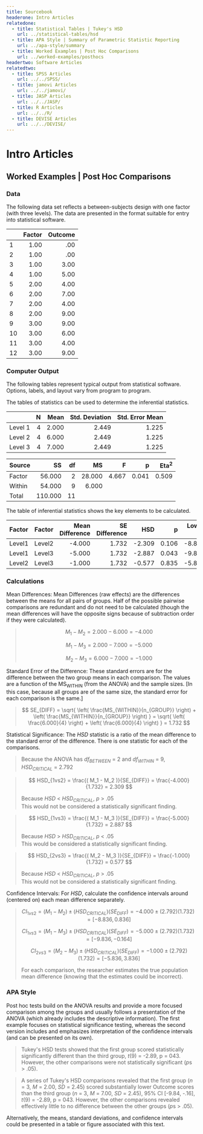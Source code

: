 ```yaml
---
title: Sourcebook
headerone: Intro Articles
relatedone:
  - title: Statistical Tables | Tukey's HSD
    url: ../statistical-tables/hsd
  - title: APA Style | Summary of Parametric Statistic Reporting
    url: ../apa-style/summary
  - title: Worked Examples | Post Hoc Comparisons
    url: ../worked-examples/posthocs
headertwo: Software Articles
relatedtwo:
  - title: SPSS Articles
    url: ../../SPSS/
  - title: jamovi Articles
    url: ../../jamovi/
  - title: JASP Articles
    url: ../../JASP/
  - title: R Articles
    url: ../../R/
  - title: DEVISE Articles
    url: ../../DEVISE/
---
```


# Intro Articles

## Worked Examples | Post Hoc Comparisons

### Data

The following data set reflects a between-subjects design with one factor (with three levels). The data are presented in the format suitable for entry into statistical software.

|     | Factor | Outcome |
|-----|-------:|--------:|
| 1   | 1.00   | .00     |
| 2   | 1.00   | .00     |
| 3   | 1.00   | 3.00    |
| 4   | 1.00   | 5.00    |
| 5   | 2.00   | 4.00    |
| 6   | 2.00   | 7.00    |
| 7   | 2.00   | 4.00    |
| 8   | 2.00   | 9.00    |
| 9   | 3.00   | 9.00    |
| 10  | 3.00   | 6.00    |
| 11  | 3.00   | 4.00    |
| 12  | 3.00   | 9.00    |

### Computer Output

The following tables represent typical output from statistical software. Options, labels, and layout vary from program to program.

The tables of statistics can be used to determine the inferential statistics.

|         | N   | Mean  | Std. Deviation | Std. Error Mean |
|:--------|----:|------:|---------------:|----------------:|
| Level 1 | 4   | 2.000 | 2.449          | 1.225           |
| Level 2 | 4   | 6.000 | 2.449          | 1.225           |
| Level 3 | 4   | 7.000 | 2.449          | 1.225           |

| Source  | SS       |	df	 | MS       | F        |  p     |    Eta<sup>2</sup> | 
|:--------|---------:|------:|---------:|---------:|-------:|---------:|
| Factor  |	  56.000 |     2 |   28.000 |    4.667 |  0.041 |    0.509 |
| Within  |   54.000 |     9 |    6.000 |
| Total   |  110.000 |    11 |          | 

The table of inferential statistics shows the key elements to be calculated.

| Factor  | Factor  | Mean Difference |SE Difference | HSD      | p     | Lower CI | Upper CI |
|:--------|---------|----------------:|-------------:|---------:|------:|---------:|---------:|
| Level1  |	Level2  |          -4.000 |        1.732 |   -2.309 | 0.106 |   -8.836 |    0.836 |
| Level1  |	Level3  |          -5.000 |        1.732 |   -2.887 | 0.043 |   -9.836 |   -0.164 |
| Level2  |	Level3  |          -1.000 |        1.732 |   -0.577 | 0.835 |   -5.836 |    3.836 | 

### Calculations

Mean Differences: Mean Differences (raw effects) are the differences between the means for all pairs of groups. Half of the possible pairwise comparisons are redundant and do not need to be calculated (though the mean differences will have the opposite signs because of subtraction order if they were calculated).

> $$ M_1 - M_2 = 2.000 − 6.000 =  −4.000 $$
>
> $$ M_1 - M_3 = 2.000 − 7.000 = −5.000 $$
>
> $$ M_2 - M_3 = 6.000 − 7.000 = −1.000 $$

Standard Error of the Difference: These standard errors are for the difference between the two group means in each comparison. The values are a function of the MS<sub>WITHIN</sub> (from the ANOVA) and the sample sizes. \[In this case, because all groups are of the same size, the standard error for each comparison is the same.\]

> $$ SE_{DIFF} = \sqrt{ \left( \frac{MS_{WITHIN}}{n_{GROUP}} \right) + \left( \frac{MS_{WITHIN}}{n_{GROUP}} \right) } = \sqrt{ \left( \frac{6.000}{4} \right) + \left( \frac{6.000}{4} \right) } = 1.732 $$

Statistical Significance: The *HSD* statistic is a ratio of the mean difference to the standard error of the difference. There is one statistic for each of the comparisons.

> Because the ANOVA has *df<sub>BETWEEN</sub>* = 2 and *df<sub>WITHIN</sub>* = 9, *HSD<sub>CRITICAL</sub>* = 2.792

> $$ HSD_{1vs2} = \frac{( M_1 - M_2 )}{SE_{DIFF}} = \frac{-4.000}{1.732} = 2.309 $$
>
> Because *HSD* < *HSD<sub>CRITICAL</sub>*, *p* > .05  
> This would not be considered a statistically significant finding.

> $$ HSD_{1vs3} = \frac{( M_1 - M_3 )}{SE_{DIFF}} = \frac{-5.000}{1.732} = 2.887 $$
>
> Because *HSD* > *HSD<sub>CRITICAL</sub>*, *p* < .05  
> This would be considered a statistically significant finding.

> $$ HSD_{2vs3} = \frac{( M_2 - M_3 )}{SE_{DIFF}} = \frac{-1.000}{1.732} = 0.577 $$
>
> Because *HSD* < *HSD<sub>CRITICAL</sub>*, *p* > .05  
> This would not be considered a statistically significant finding.

Confidence Intervals: For *HSD*, calculate the confidence intervals around (centered on) each mean difference separately.

> $$ CI_{1vs2} = ( M_1 - M_2 ) \pm (HSD_{CRITICAL}) ( SE_{DIFF}) = -4.000 \pm (2.792) (1.732) = [ −8.836, 0.836 ] $$
>
> $$ CI_{1vs3} = ( M_1 - M_3 ) \pm (HSD_{CRITICAL}) ( SE_{DIFF}) = -5.000 \pm (2.792) (1.732) = [ −9.836, −0.164 ] $$
>
> $$ CI_{2vs3} = ( M_2 - M_3 ) \pm (HSD_{CRITICAL}) ( SE_{DIFF}) = -1.000 \pm (2.792) (1.732) = [ −5.836, 3.836 ] $$
>
> For each comparison, the researcher estimates the true population mean difference (knowing that the estimates could be incorrect).

### APA Style

Post hoc tests build on the ANOVA results and provide a more focused comparison among the groups and usually follows a presentation of the ANOVA (which already includes the descriptive information). The first example focuses on statistical significance testing, whereas the second version includes and emphasizes interpretation of the confidence intervals (and can be presented on its own). 

> Tukey's HSD tests showed that the first group scored statistically significantly different than the third group, *t*(9) = -2.89, p = 043. However, the other comparisons were not statistically significant (*p*s > .05).

> A series of Tukey's HSD comparisons revealed that the first group (*n* = 3, *M* = 2.00, *SD* = 2.45) scored substantially lower Outcome scores than the third group (*n* = 3, *M* = 7.00, *SD* = 2.45), 95% CI [-9.84, -.16], *t*(9) = -2.89, p = 043. However, the other comparisons revealed effectively little to no difference between the other groups (*p*s > .05).

Alternatively, the means, standard deviations, and confidence intervals could be presented in a table or figure associated with this text.

